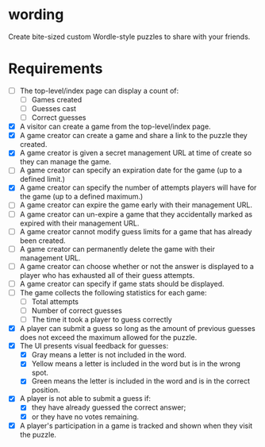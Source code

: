 # wording

Create bite-sized custom Wordle-style puzzles to share with your
friends.

# Requirements

- [ ] The top-level/index page can display a count of:
  - [ ] Games created
  - [ ] Guesses cast
  - [ ] Correct guesses
- [x] A visitor can create a game from the top-level/index page.
- [x] A game creator can create a game and share a link to the puzzle they
      created.
- [x] A game creator is given a secret management URL at time of create so
      they can manage the game.
- [ ] A game creator can specify an expiration date for the game (up to a
      defined limit.)
- [x] A game creator can specify the number of attempts players will have for
      the game (up to a defined maximum.)
- [ ] A game creator can expire the game early with their management URL.
- [ ] A game creator can un-expire a game that they accidentally marked as
      expired with their management URL.
- [ ] A game creator cannot modify guess limits for a game that has already
      been created.
- [ ] A game creator can permanently delete the game with their management URL.
- [ ] A game creator can choose whether or not the answer is displayed to a
      player who has exhausted all of their guess attempts.
- [ ] A game creator can specify if game stats should be displayed.
- [ ] The game collects the following statistics for each game:
  - [ ] Total attempts
  - [ ] Number of correct guesses
  - [ ] The time it took a player to guess correctly
- [x] A player can submit a guess so long as the amount of previous guesses
      does not exceed the maximum allowed for the puzzle.
- [x] The UI presents visual feedback for guesses:
  - [x] Gray means a letter is not included in the word.
  - [x] Yellow means a letter is included in the word but is in the wrong
  spot.
  - [x] Green means the letter is included in the word and is in the correct
position.
- [x] A player is not able to submit a guess if:
  - [x] they have already guessed the correct answer;
  - [x] or they have no votes remaining.
- [x] A player's participation in a game is tracked and shown when they visit
      the puzzle.

